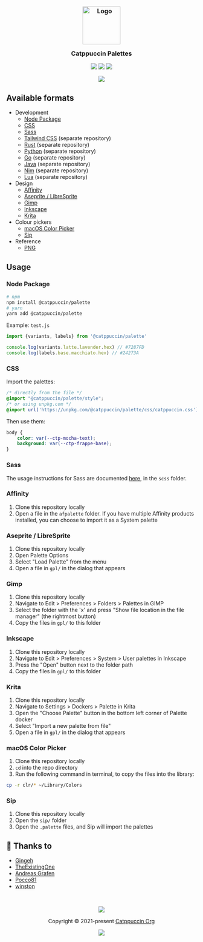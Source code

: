 <h3 align="center">
	<img src="https://raw.githubusercontent.com/catppuccin/catppuccin/main/assets/logos/exports/1544x1544_circle.png" width="100" alt="Logo"/><br/>
	<img src="https://raw.githubusercontent.com/catppuccin/catppuccin/main/assets/misc/transparent.png" height="30" width="0px"/>
	Catppuccin Palettes
	<img src="https://raw.githubusercontent.com/catppuccin/catppuccin/main/assets/misc/transparent.png" height="30" width="0px"/>
</h3>

<p align="center">
    <a href="https://github.com/catppuccin/palette/stargazers"><img src="https://img.shields.io/github/stars/catppuccin/palette?colorA=363a4f&colorB=b7bdf8&style=for-the-badge"></a>
    <a href="https://github.com/catppuccin/palette/issues"><img src="https://img.shields.io/github/issues/catppuccin/palette?colorA=363a4f&colorB=f5a97f&style=for-the-badge"></a>
    <a href="https://github.com/catppuccin/palette/contributors"><img src="https://img.shields.io/github/contributors/catppuccin/palette?colorA=363a4f&colorB=a6da95&style=for-the-badge"></a>
</p>

<p align="center">
  <img src="https://raw.githubusercontent.com/catppuccin/catppuccin/main/assets/misc/sample.png"/>
</p>

## Available formats

- Development
    - [Node Package](#node-package)
    - [CSS](#css)
    - [Sass](#sass)
    - [Tailwind CSS](https://github.com/catppuccin/tailwindcss) (separate repository)
    - [Rust](https://github.com/catppuccin/rust) (separate repository)
    - [Python](https://github.com/catppuccin/python) (separate repository)
    - [Go](https://github.com/catppuccin/go) (separate repository)
    - [Java](https://github.com/catppuccin/java) (separate repository)
    - [Nim](https://github.com/catppuccin/nim) (separate repository)
    - [Lua](https://github.com/catppuccin/lua) (separate repository)
- Design
    - [Affinity](#affinity)
    - [Aseprite / LibreSprite](#aseprite--libresprite)
    - [Gimp](#gimp)
    - [Inkscape](#inkscape)
    - [Krita](#krita)
- Colour pickers
    - [macOS Color Picker](#macos-color-picker)
    - [Sip](#sip)
- Reference
    - [PNG](#png)

## Usage

### Node Package

```bash
# npm
npm install @catppuccin/palette
# yarn
yarn add @catppuccin/palette
```

Example: `test.js`

```js
import {variants, labels} from '@catppuccin/palette'

console.log(variants.latte.lavender.hex) // #7287FD
console.log(labels.base.macchiato.hex) // #24273A
```

### CSS

Import the palettes:

```css
/* directly from the file */
@import "@catppuccin/palette/style";
/* or using unpkg.com */
@import url('https://unpkg.com/@catppuccin/palette/css/catppuccin.css');
```

Then use them:

```css
body {
	color: var(--ctp-mocha-text);
	background: var(--ctp-frappe-base);
}
```

### Sass

The usage instructions for Sass are documented [here](https://github.com/catppuccin/palette/tree/main/scss), in the `scss` folder.

### Affinity

1. Clone this repository locally
2. Open a file in the `afpalette` folder. If you have multiple Affinity products
   installed, you can choose to import it as a System palette

### Aseprite / LibreSprite

1. Clone this repository locally
2. Open Palette Options
3. Select "Load Palette" from the menu
4. Open a file in `gpl/` in the dialog that appears

### Gimp

1. Clone this repository locally
2. Navigate to Edit > Preferences > Folders > Palettes in GIMP
3. Select the folder with the 'x' and press "Show file location in the file manager" (the rightmost button)
4. Copy the files in `gpl/` to this folder

### Inkscape

1. Clone this repository locally
2. Navigate to Edit > Preferences > System > User palettes in Inkscape
3. Press the "Open" button next to the folder path
4. Copy the files in `gpl/` to this folder

### Krita

1. Clone this repository locally
2. Navigate to Settings > Dockers > Palette in Krita
3. Open the "Choose Palette" button in the bottom left corner of Palette docker
4. Select "Import a new palette from file"
5. Open a file in `gpl/` in the dialog that appears

### macOS Color Picker
1. Clone this repository locally
2. `cd` into the repo directory
3. Run the following command in terminal, to copy the files into the library:
```bash
cp -r clr/* ~/Library/Colors
```

### Sip
1. Clone this repository locally
2. Open the `sip/` folder
3. Open the `.palette` files, and Sip will import the palettes

## 💝 Thanks to

- [Gingeh](https://github.com/gingeh)
- [TheExistingOne](https://github.com/TheExistingOne)
- [Andreas Grafen](https://github.com/andreasgrafen)
- [Pocco81](https://github.com/Pocco81)
- [winston](https://github.com/nekowinston)

&nbsp;

<p align="center"><img src="https://raw.githubusercontent.com/catppuccin/catppuccin/main/assets/footers/gray0_ctp_on_line.svg?sanitize=true" /></p>
<p align="center">Copyright &copy; 2021-present <a href="https://github.com/catppuccin" target="_blank">Catppuccin Org</a>
<p align="center"><a href="https://github.com/catppuccin/catppuccin/blob/main/LICENSE"><img src="https://img.shields.io/static/v1.svg?style=for-the-badge&label=License&message=MIT&logoColor=d9e0ee&colorA=363a4f&colorB=b7bdf8"/></a></p>
